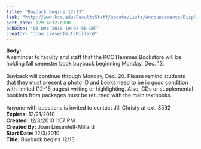 ```yaml
---
title: "Buyback begins 12/13"
link: "http://www.kcc.edu/FacultyStaff/update/Lists/Announcements/DispForm.aspx?ID=21"
sort_date: 1291403276000
pubDate: "03 Dec 2010 19:07:56 GMT"
creator: "Joan Liesenfelt-Millard"
---
```


<div><b>Body:</b> <div class=ExternalClass346658AB67AA411C8881F2A2BF118994>
<div>A reminder to faculty and staff that the KCC Hammes Bookstore will be holding fall semester book buyback beginning Monday, Dec. 13.</div>
<div><br>Buyback will continue through Monday, Dec. 20. Please remind students that they must present a photo ID and books need to be in good condition with limited (12-15 pages) writing or highlighting. Also, CDs or supplemental booklets from packages must be returned with the main textbooks. <br></div>
<div> </div>
<div>Anyone with questions is invited to contact Jill Christy at ext. 8592</div></div></div>
<div><b>Expires:</b> 12/21/2010</div>
<div><b>Created:</b> 12/3/2010 1:07 PM</div>
<div><b>Created By:</b> Joan Liesenfelt-Millard</div>
<div><b>Start Date:</b> 12/3/2010</div>
<div><b>Title:</b> Buyback begins 12/13</div>
